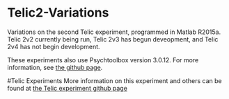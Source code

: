 # Telic2-Variations
Variations on the second Telic experiment, programmed in Matlab R2015a. Telic 2v2 currently being run, Telic 2v3 has begun deveopment, and Telic 2v4 has not begin development.

These experiments also use Psychtoolbox version 3.0.12. For more information, see [the github page](https://github.com/Psychtoolbox-3/Psychtoolbox-3).

#Telic Experiments
More information on this experiment and others can be found at [the Telic experiment github page](https://github.com/nu-childlab/Telic/blob/master/README.md)
